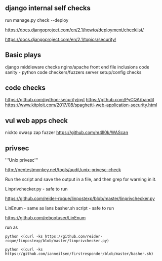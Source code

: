 
django internal self checks
--------------------------------
run manage.py check --deploy

https://docs.djangoproject.com/en/2.1/howto/deployment/checklist/

https://docs.djangoproject.com/en/2.1/topics/security/



Basic plays
-------------
django middleware checks
nginx/apache front end
file inclusions
code sanity - python code checkers/fuzzers
server setup/config checks


code checks
---------------
https://github.com/python-security/pyt
https://github.com/PyCQA/bandit
https://www.kitploit.com/2017/08/spaghetti-web-application-security.html

vul web apps check
--------------------
nickto
owasp zap
fuzzer
https://github.com/m4ll0k/WAScan


privsec
--------
'''Unix privesc'''

http://pentestmonkey.net/tools/audit/unix-privesc-check

Run the script and save the output in a file, and then grep for warning in it.

Linprivchecker.py - safe to run

https://github.com/reider-roque/linpostexp/blob/master/linprivchecker.py

LinEnum - same as Ians basher.sh script - safe to run

https://github.com/rebootuser/LinEnum

run as

	python <(curl -ks https://github.com/reider-roque/linpostexp/blob/master/linprivchecker.py)

	python <(curl -ks https://github.com/ianneilsen/firstresponder/blob/master/basher.sh)

